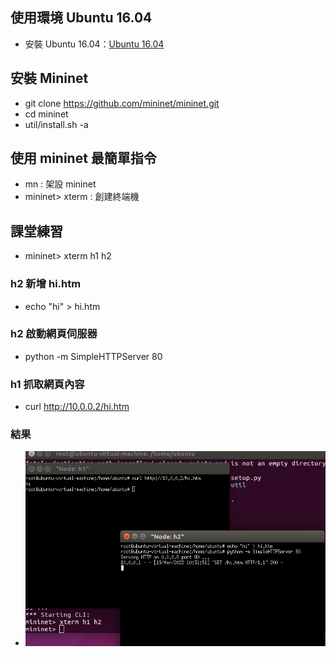 ## 使用環境 Ubuntu 16.04
- 安裝 Ubuntu 16.04：[Ubuntu 16.04](https://releases.ubuntu.com/16.04/ubuntu-16.04.7-desktop-amd64.iso)
## 安裝 Mininet
- git clone https://github.com/mininet/mininet.git
- cd mininet 
- util/install.sh -a
## 使用 mininet 最簡單指令
- mn : 架設 mininet
- mininet> xterm : 創建終端機
## 課堂練習
- mininet> xterm h1 h2 
### h2 新增 hi.htm
- echo "hi" > hi.htm
### h2 啟動網頁伺服器
- python -m SimpleHTTPServer 80
### h1 抓取網頁內容
- curl http://10.0.0.2/hi.htm
### 結果
- ![20220214](/img/20220214.jpg)
